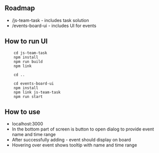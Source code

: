 ## Roadmap

- /js-team-task - includes task solution
- /events-board-ui - includes UI for events

## How to run UI
```
    cd js-team-task
    npm install
    npm run build
    npm link

    cd ..

    cd events-board-ui
    npm install
    npm link js-team-task
    npm run start 

```

## How to use
- localhost:3000
- In the bottom part of screen is button to open dialog to provide event name and time range
- After successfully adding - event should display on board
- Hovering over event shows tooltip with name and time range
